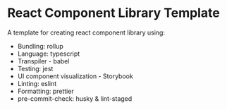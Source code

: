 # React Component Library Template

A template for creating react component library using:

- Bundling: rollup
- Language: typescript
- Transpiler - babel
- Testing: jest
- UI component visualization - Storybook
- Linting: eslint
- Formatting: prettier
- pre-commit-check: husky & lint-staged
